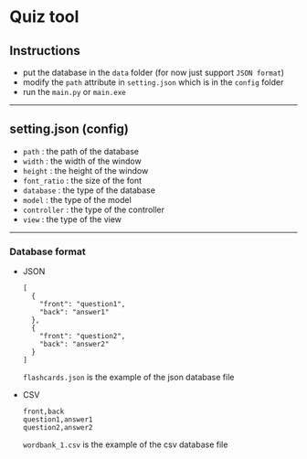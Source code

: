 # Quiz tool

## Instructions
* put the database in the `data` folder (for now just support `JSON format`)
* modify the `path` attribute in `setting.json` which is in the `config` folder 
* run the `main.py` or `main.exe`
***

## setting.json (config)
* `path` : the path of the database
* `width` : the width of the window
* `height` : the height of the window
* `font_ratio` : the size of the font
* `database` : the type of the database
* `model` : the type of the model
* `controller` : the type of the controller
* `view` : the type of the view

***

### Database format 

* JSON
    ```
    [
      {
        "front": "question1",
        "back": "answer1"
      },
      {
        "front": "question2",
        "back": "answer2"
      }
    ]
    ```
   `flashcards.json` is the example of the json database file

* CSV
  ```
  front,back
  question1,answer1
  question2,answer2
  ```
  `wordbank_1.csv` is the example of the csv database file



